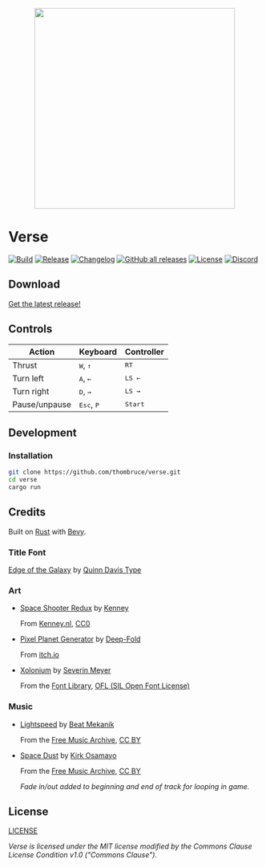 <p align="center">
  <img width="400px" src="docs/public/uploads/verse-galaxy.png" />
</p>

# Verse

[![Build](https://img.shields.io/github/actions/workflow/status/thombruce/verse/release.yml)](https://github.com/thombruce/verse/actions)
[![Release](https://img.shields.io/github/v/release/thombruce/verse)](https://github.com/thombruce/verse/releases/latest)
[![Changelog](https://img.shields.io/github/v/release/thombruce/verse?label=changelog&color=E05735)](CHANGELOG.md)
[![GitHub all releases](https://img.shields.io/github/downloads/thombruce/verse/total?link=https%3A%2F%2Fgithub.com%2Fthombruce%2Fverse%2Freleases%2Flatest)](https://github.com/thombruce/verse/releases/latest)
[![License](https://img.shields.io/badge/license-MIT%2BCC-orangered)](LICENSE)
[![Discord](https://img.shields.io/discord/697123984231366716?logo=discord&color=5865F2)](https://discord.gg/SAUagUgTfa)

## Download

[Get the latest release!](https://github.com/thombruce/verse/releases/latest)

## Controls

| Action        | Keyboard                        | Controller           |
| ------------- | ------------------------------- | -------------------- |
| Thrust        | <kbd>W</kbd>, <kbd>&uarr;</kbd> | <kbd>RT</kbd>        |
| Turn left     | <kbd>A</kbd>, <kbd>&larr;</kbd> | <kbd>LS &larr;</kbd> |
| Turn right    | <kbd>D</kbd>, <kbd>&rarr;</kbd> | <kbd>LS &rarr;</kbd> |
| Pause/unpause | <kbd>Esc</kbd>, <kbd>P</kbd>    | <kbd>Start</kbd>     |

## Development

### Installation

```sh
git clone https://github.com/thombruce/verse.git
cd verse
cargo run
```

## Credits

Built on [Rust](https://www.rust-lang.org/) with [Bevy](https://bevyengine.org/).

### Title Font

[Edge of the Galaxy](https://www.fontspace.com/edge-of-the-galaxy-font-f45748) by [Quinn Davis Type](https://www.fontspace.com/quinn-davis-type)

### Art

- [Space Shooter Redux](https://www.kenney.nl/assets/space-shooter-redux) by [Kenney](https://www.kenney.nl/)

  From [Kenney.nl](https://www.kenney.nl/), [CC0](https://creativecommons.org/publicdomain/zero/1.0/)

- [Pixel Planet Generator](https://deep-fold.itch.io/pixel-planet-generator) by [Deep-Fold](https://deep-fold.itch.io/)

  From [itch.io](https://itch.io/)

- [Xolonium](https://fontlibrary.org/en/font/xolonium) by [Severin Meyer](https://fontlibrary.org/en/member/sev)

  From the [Font Library](https://fontlibrary.org/), [OFL (SIL Open Font License)](https://scripts.sil.org/cms/scripts/page.php?site_id=nrsi&id=OFL)

### Music

- [Lightspeed](https://freemusicarchive.org/music/beat-mekanik/single/lightspeed/) by [Beat Mekanik](https://freemusicarchive.org/music/beat-mekanik/)

  From the [Free Music Archive](https://freemusicarchive.org/), [CC BY](https://creativecommons.org/licenses/by/4.0/)

- [Space Dust](https://freemusicarchive.org/music/kirk-osamayo/season-two-yellow/space-dust/) by [Kirk Osamayo](https://freemusicarchive.org/music/kirk-osamayo/)

  From the [Free Music Archive](https://freemusicarchive.org/), [CC BY](https://creativecommons.org/licenses/by/4.0/)

  _Fade in/out added to beginning and end of track for looping in game._

## License

[LICENSE](LICENSE)

_Verse is licensed under the MIT license modified by the Commons Clause License Condition v1.0 ("Commons Clause")._
